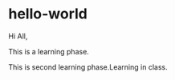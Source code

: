 # hello-world

Hi All,

This is a learning phase.

This is second learning phase.Learning in class.
